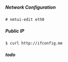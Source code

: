 ##### Network Configuration

```shell
# nmtui-edit eth0
```

##### Public IP

```shell
$ curl http://ifconfig.me
```

##### todo

```shell
```

